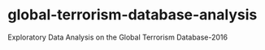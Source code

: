 # global-terrorism-database-analysis
Exploratory Data Analysis on the Global Terrorism Database-2016

